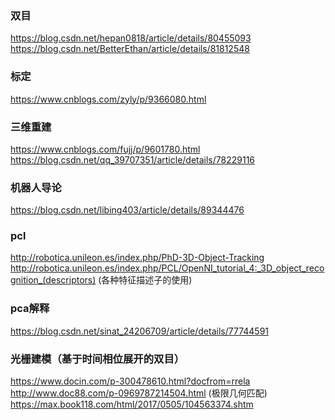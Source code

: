 ### 双目
https://blog.csdn.net/hepan0818/article/details/80455093</br>
https://blog.csdn.net/BetterEthan/article/details/81812548

### 标定
https://www.cnblogs.com/zyly/p/9366080.html

### 三维重建
https://www.cnblogs.com/fujj/p/9601780.html</br>
https://blog.csdn.net/qq_39707351/article/details/78229116

### 机器人导论
https://blog.csdn.net/libing403/article/details/89344476

### pcl 
http://robotica.unileon.es/index.php/PhD-3D-Object-Tracking</br>
http://robotica.unileon.es/index.php/PCL/OpenNI_tutorial_4:_3D_object_recognition_(descriptors)  (各种特征描述子的使用)
### pca解释
https://blog.csdn.net/sinat_24206709/article/details/77744591


### 光栅建模（基于时间相位展开的双目）
https://www.docin.com/p-300478610.html?docfrom=rrela</br>
http://www.doc88.com/p-0969787214504.html (极限几何匹配)</br>
https://max.book118.com/html/2017/0505/104563374.shtm
